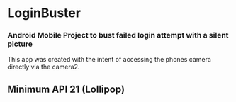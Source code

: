 # LoginBuster
### Android Mobile Project to bust failed login attempt with a silent picture

This app was created with the intent of accessing the phones camera directly via the camera2.

## Minimum API 21 (Lollipop)
